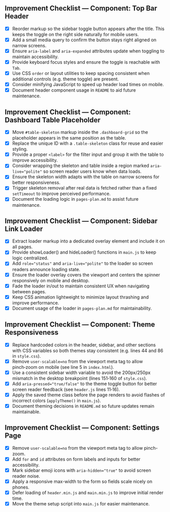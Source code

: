 ## Improvement Checklist — Component: Top Bar Header
- [x] Reorder markup so the sidebar toggle button appears after the title. This keeps the toggle on the right side naturally for mobile users.
- [x] Add a small media query to confirm the button stays right aligned on narrow screens.
- [x] Ensure `aria-label` and `aria-expanded` attributes update when toggling to maintain accessibility.
- [x] Provide keyboard focus styles and ensure the toggle is reachable with `Tab`.
- [x] Use CSS `order` or layout utilities to keep spacing consistent when additional controls (e.g. theme toggle) are present.
- [x] Consider minifying JavaScript to speed up header load times on mobile.
- [x] Document header component usage in `README` to aid future maintenance.

## Improvement Checklist — Component: Dashboard Table Placeholder
- [x] Move `#table-skeleton` markup inside the `.dashboard-grid` so the placeholder appears in the same position as the table.
- [x] Replace the unique ID with a `.table-skeleton` class for reuse and easier styling.
- [x] Provide a proper `<label>` for the filter input and group it with the table to improve accessibility.
- [x] Consider wrapping the skeleton and table inside a region marked `aria-live="polite"` so screen reader users know when data loads.
- [x] Ensure the skeleton width adapts with the table on narrow screens for better responsiveness.
- [x] Trigger skeleton removal after real data is fetched rather than a fixed `setTimeout` to improve perceived performance.
- [x] Document the loading logic in `pages-plan.md` to assist future maintenance.

## Improvement Checklist — Component: Sidebar Link Loader
- [x] Extract loader markup into a dedicated overlay element and include it on all pages.
- [x] Provide showLoader() and hideLoader() functions in `main.js` to keep logic centralized.
- [x] Add `role="status"` and `aria-live="polite"` to the loader so screen readers announce loading state.
- [x] Ensure the loader overlay covers the viewport and centers the spinner responsively on mobile and desktop.
- [x] Fade the loader in/out to maintain consistent UX when navigating between pages.
- [x] Keep CSS animation lightweight to minimize layout thrashing and improve performance.
- [x] Document usage of the loader in `pages-plan.md` for maintainability.

## Improvement Checklist — Component: Theme Responsiveness
- [x] Replace hardcoded colors in the header, sidebar, and other sections with CSS variables so both themes stay consistent (e.g. lines 44 and 86 in `style.css`).
- [x] Remove `user-scalable=no` from the viewport meta tag to allow pinch‑zoom on mobile (see line 5 in `index.html`).
- [x] Use a consistent sidebar width variable to avoid the 200px/250px mismatch in the desktop breakpoint (lines 151‑160 of `style.css`).
- [x] Add `aria-pressed="true/false"` to the theme toggle button for better screen reader feedback (see `header.js` lines 11‑16).
- [x] Apply the saved theme class before the page renders to avoid flashes of incorrect colors (`applyTheme()` in `main.js`).
- [x] Document theming decisions in `README.md` so future updates remain maintainable.

## Improvement Checklist — Component: Settings Page
- [x] Remove `user-scalable=no` from the viewport meta tag to allow pinch-zoom.
- [x] Add `for` and `id` attributes on form labels and inputs for better accessibility.
- [x] Mark sidebar emoji icons with `aria-hidden="true"` to avoid screen reader noise.
- [x] Apply a responsive max-width to the form so fields scale nicely on phones.
- [x] Defer loading of `header.min.js` and `main.min.js` to improve initial render time.
- [x] Move the theme setup script into `main.js` for easier maintenance.
